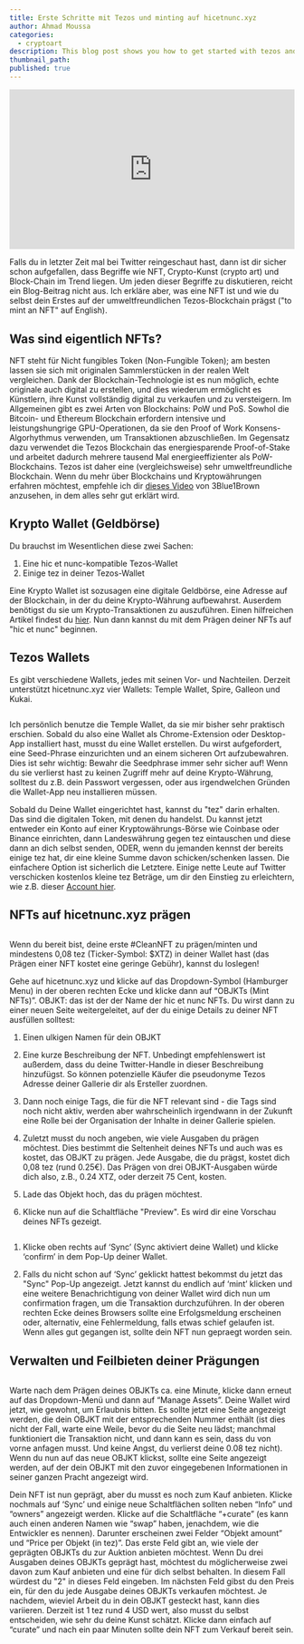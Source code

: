 ```yaml
---
title: Erste Schritte mit Tezos und minting auf hicetnunc.xyz
author: Ahmad Moussa
categories:
  - cryptoart
description: This blog post shows you how to get started with tezos and minting your first NFT on hicetnunc.
thumbnail_path: 
published: true
---
```


<div style="width:100%;height:0;padding-bottom:56%;position:relative;"><iframe src="https://giphy.com/embed/igNx7sm9Ygj0k" width="100%" height="100%" style="position:absolute; pointer-events:none;" frameBorder="0" class="giphy-embed" allowFullScreen></iframe></div><p></p>

Falls du in letzter Zeit mal bei Twitter reingeschaut hast, dann ist dir sicher schon aufgefallen, dass Begriffe wie NFT, Crypto-Kunst (crypto art) und Block-Chain im Trend liegen. Um jeden dieser Begriffe zu diskutieren, reicht ein Blog-Beitrag nicht aus. Ich erkläre aber, was eine NFT ist und wie du selbst dein Erstes auf der umweltfreundlichen Tezos-Blockchain prägst ("to mint an NFT" auf English).

<h2>Was sind eigentlich NFTs?</h2>
NFT steht für Nicht fungibles Token (Non-Fungible Token); am besten lassen sie sich mit originalen Sammlerstücken in der realen Welt vergleichen. Dank der Blockchain-Technologie ist es nun möglich, echte originale auch digital zu erstellen, und dies wiederum ermöglicht es Künstlern, ihre Kunst vollständig digital zu verkaufen und zu versteigern. Im Allgemeinen gibt es zwei Arten von Blockchains: PoW und PoS. Sowhol die Bitcoin- und Ethereum Blockchain erfordern intensive und leistungshungrige GPU-Operationen, da sie den Proof of Work Konsens-Algorhythmus verwenden, um Transaktionen abzuschließen. Im Gegensatz dazu verwendet die Tezos Blockchain das energiesparende Proof-of-Stake und arbeitet dadurch mehrere tausend Mal energieeffizienter als PoW-Blockchains. Tezos ist daher eine (vergleichsweise) sehr umweltfreundliche Blockchain. Wenn du mehr über Blockchains und Kryptowährungen erfahren möchtest, empfehle ich dir <a href='https://www.youtube.com/watch?v=bBC-nXj3Ng4&ab_channel=3Blue1Brown' target="_blank" rel="noopener noreferrer">dieses Video</a> von 3Blue1Brown anzusehen, in dem alles sehr gut erklärt wird.

<h2>Krypto Wallet (Geldbörse)</h2>
Du brauchst im Wesentlichen diese zwei Sachen:

1. Eine hic et nunc-kompatible Tezos-Wallet
2. Einige tez in deiner Tezos-Wallet

Eine Krypto Wallet ist sozusagen eine digitale Geldbörse, eine Adresse auf der Blockchain, in der du deine Krypto-Währung aufbewahrst. Auserdem benötigst du sie um Krypto-Transaktionen zu auszuführen. Einen hilfreichen Artikel findest du <a href='https://coinsundtokens.com/krypto-wallet/#:~:text=Eine%20Krypto%2DWallet%20stellt%20eine,zur%20Aufbewahrung%20Ihrer%20Kryptow%C3%A4hrungen%20ben%C3%B6tigen.' target="_blank" rel="noopener noreferrer"> hier</a>. Nun dann kannst du mit dem Prägen deiner NFTs auf "hic et nunc" beginnen. 

<h2>Tezos Wallets</h2>

<!-- Break -->
Es gibt verschiedene Wallets, jedes mit seinen Vor- und Nachteilen. Derzeit unterstützt hicetnunc.xyz vier Wallets: Temple Wallet, Spire, Galleon und Kukai.
 
<span class="image fit"><img src="https://gorillasun.de/assets/images/2021-03-14-Getting-started-with-Tezos-and-minting-on-hicetnunc.xyz/hicetnuncwallet.png" alt="" />

Ich persönlich benutze die Temple Wallet, da sie mir bisher sehr praktisch erschien. Sobald du also eine Wallet als Chrome-Extension oder Desktop-App installiert hast, musst du eine Wallet erstellen. Du wirst aufgefordert, eine Seed-Phrase einzurichten und an einem sicheren Ort aufzubewahren. Dies ist sehr wichtig: Bewahr die Seedphrase immer sehr sicher auf! Wenn du sie verlierst hast zu keinen Zugriff mehr auf deine Krypto-Währung, solltest du z.B. dein Passwort vergessen, oder aus irgendwelchen Gründen die Wallet-App neu installieren müssen.

Sobald du Deine Wallet eingerichtet hast, kannst du "tez" darin erhalten. Das sind die digitalen Token, mit denen du handelst. Du kannst jetzt entweder ein Konto auf einer Kryptowährungs-Börse wie Coinbase oder Binance einrichten, dann Landeswährung gegen tez eintauschen und diese dann an dich selbst senden, ODER, wenn du jemanden kennst der bereits einige tez hat, dir eine kleine Summe davon schicken/schenken lassen. Die einfachere Option ist sicherlich die Letztere. Einige nette Leute auf Twitter verschicken kostenlos kleine tez Beträge, um dir den Einstieg zu erleichtern, wie z.B. dieser <a href='https://twitter.com/tezosnftfaucet' target="_blank" rel="noopener noreferrer">Account hier</a>. 

<h2>	NFTs auf hicetnunc.xyz prägen</h2>

<span class="image fit"><img src="https://gorillasun.de/assets/images/de_images/2021-03-14-Erste-schritte-mit-Tezos-und-minting-auf-hicetnunc.xyz/mint1.png" alt="" />

Wenn du bereit bist, deine erste #CleanNFT zu prägen/minten und mindestens 0,08 tez (Ticker-Symbol: $XTZ) in deiner Wallet hast (das Prägen einer NFT kostet eine geringe Gebühr), kannst du loslegen!
	
Gehe auf hicetnunc.xyz und klicke auf das Dropdown-Symbol (Hamburger Menu) in der oberen rechten Ecke und klicke dann auf “OBJKTs (Mint NFTs)”. OBJKT: das ist der der Name der hic et nunc NFTs. Du wirst dann zu einer neuen Seite weitergeleitet, auf der du einige Details zu deiner NFT ausfüllen solltest:

1. Einen ulkigen Namen für dein OBJKT

2. Eine kurze Beschreibung der NFT. Unbedingt empfehlenswert ist außerdem, dass du deine Twitter-Handle in dieser Beschreibung hinzufügst. So können potenzielle Käufer die pseudonyme Tezos Adresse deiner Gallerie dir als Ersteller zuordnen.

3. 	Dann noch einige Tags, die für die NFT relevant sind - die Tags sind noch nicht aktiv, werden aber wahrscheinlich irgendwann in der Zukunft eine Rolle bei der Organisation der Inhalte in deiner Gallerie spielen.

4. Zuletzt musst du noch angeben, wie viele Ausgaben du prägen möchtest. Dies bestimmt die Seltenheit deines NFTs und auch was es kostet, das OBJKT zu prägen. Jede Ausgabe, die du prägst, kostet dich 0,08 tez (rund 0.25€). Das Prägen von drei OBJKT-Ausgaben würde dich also, z.B., 0.24 XTZ, oder derzeit 75 Cent, kosten. 

5. Lade das Objekt hoch, das du prägen möchtest.

6. Klicke nun auf die Schaltfläche "Preview". Es wird dir eine Vorschau deines NFTs gezeigt.

<span class="image fit"><img src="https://gorillasun.de/assets/images/de_images/2021-03-14-Erste-schritte-mit-Tezos-und-minting-auf-hicetnunc.xyz/mint2.png" alt="" />
  
1. Klicke oben rechts auf ‘Sync’ (Sync aktiviert deine Wallet) und klicke ‘confirm’ in dem Pop-Up deiner Wallet.

2. Falls du nicht schon auf ‘Sync’ geklickt hattest bekommst du jetzt das "Sync" Pop-Up angezeigt. Jetzt kannst du endlich auf ‘mint’ klicken und eine weitere Benachrichtigung von deiner Wallet wird dich nun um confirmation fragen, um die Transaktion durchzuführen. In der oberen rechten Ecke deines Browsers sollte eine Erfolgsmeldung erscheinen oder, alternativ, eine Fehlermeldung, falls etwas schief gelaufen ist. Wenn alles gut gegangen ist, sollte dein NFT nun gepraegt worden sein.

<h2>Verwalten und Feilbieten deiner Prägungen</h2>
<span class="image fit"><img src="https://gorillasun.de/assets/images/de_images/2021-03-14-Erste-schritte-mit-Tezos-und-minting-auf-hicetnunc.xyz/manage_assets.png" alt="" />
  
Warte nach dem Prägen deines OBJKTs ca. eine Minute, klicke dann erneut auf das Dropdown-Menü und dann auf “Manage Assets”. Deine Wallet wird jetzt, wie gewohnt, um Erlaubnis bitten. Es sollte jetzt eine Seite angezeigt werden, die dein OBJKT mit der entsprechenden Nummer enthält (ist dies nicht der Fall, warte eine Weile, bevor du die Seite neu lädst; manchmal funktioniert die Transaktion nicht, und dann kann es sein, dass du von vorne anfagen musst. Und keine Angst, du verlierst deine 0.08 tez nicht). Wenn du nun auf das neue OBJKT klickst, sollte eine Seite angezeigt werden, auf der dein OBJKT mit den zuvor eingegebenen Informationen in seiner ganzen Pracht angezeigt wird.

Dein NFT ist nun geprägt, aber du musst es noch zum Kauf anbieten. Klicke nochmals auf ‘Sync’ und einige neue Schaltflächen sollten neben “Info” und “owners” angezeigt werden. Klicke auf die Schaltfläche “+curate” (es kann auch einen anderen Namen wie “swap” haben, jenachdem, wie die Entwickler es nennen). Darunter erscheinen zwei Felder “Objekt amount” und “Price per Objekt (in tez)”. Das erste Feld gibt an, wie viele der geprägten OBJKTs du zur Auktion anbieten möchtest. Wenn Du drei Ausgaben deines OBJKTs geprägt hast, möchtest du möglicherweise zwei davon zum Kauf anbieten und eine für dich selbst behalten. In diesem Fall würdest du "2" in dieses Feld eingeben. Im nächsten Feld gibst du den Preis ein, für den du jede Ausgabe deines OBJKTs verkaufen möchtest. Je nachdem, wieviel Arbeit du in dein OBJKT gesteckt hast, kann dies variieren. Derzeit ist 1 tez rund 4 USD wert, also musst du selbst entscheiden, wie sehr du deine Kunst schätzt. Klicke dann einfach auf “curate” und nach ein paar Minuten sollte dein NFT zum Verkauf bereit sein.
